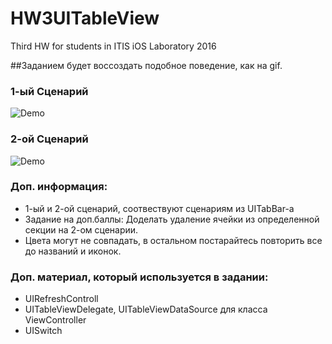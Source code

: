 # HW3UITableView
Third HW for students in ITIS iOS Laboratory 2016

##Заданием будет воссоздать подобное поведение, как на gif. 

### 1-ый Сценарий
<img src="https://raw.githubusercontent.com/ZalyalovIldar/HW2Storyboard/master/example1.gif" alt="Demo" />

### 2-ой Сценарий 
<img src="https://raw.githubusercontent.com/ZalyalovIldar/HW2Storyboard/master/example2.gif" alt="Demo" />

### Доп. информация: 
* 1-ый и 2-ой сценарий, соотвествуют сценариям из UITabBar-а 
* Задание на доп.баллы: Доделать удаление ячейки из определенной секции на 2-ом сценарии. 
* Цвета могут не совпадать, в остальном постарайтесь повторить все до названий и иконок. 

### Доп. материал, который используется в задании: 
* UIRefreshControll 
* UITableViewDelegate, UITableViewDataSource для класса ViewController
* UISwitch 

